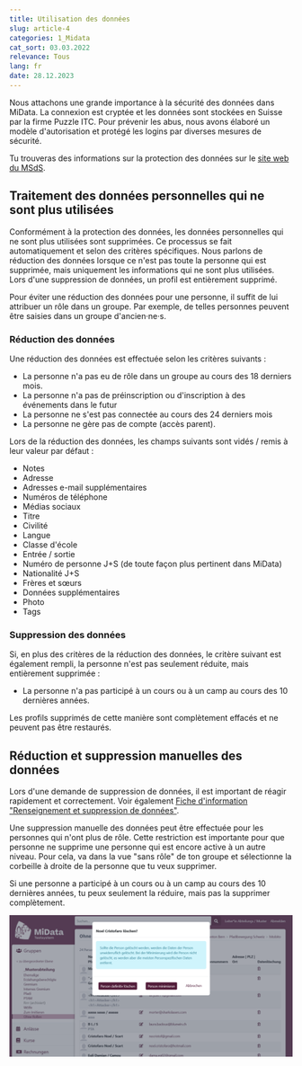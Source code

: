 ```yaml
---
title: Utilisation des données
slug: article-4
categories: 1_Midata
cat_sort: 03.03.2022
relevance: Tous
lang: fr
date: 28.12.2023
---
```


Nous attachons une grande importance à la sécurité des données dans MiData. La connexion est cryptée et les données sont stockées en Suisse par la firme Puzzle ITC. Pour prévenir les abus, nous avons élaboré un modèle d'autorisation et protégé les logins par diverses mesures de sécurité.

Tu trouveras des informations sur la protection des données sur le [site web du MSdS](https://pfadi.swiss/de/verband/datenschutz/).

## Traitement des données personnelles qui ne sont plus utilisées
Conformément à la protection des données, les données personnelles qui ne sont plus utilisées sont supprimées. Ce processus se fait automatiquement et selon des critères spécifiques. Nous parlons de réduction des données lorsque ce n'est pas toute la personne qui est supprimée, mais uniquement les informations qui ne sont plus utilisées. Lors d'une suppression de données, un profil est entièrement supprimé.

Pour éviter une réduction des données pour une personne, il suffit de lui attribuer un rôle dans un groupe. Par exemple, de telles personnes peuvent être saisies dans un groupe d'ancien·ne·s.

### Réduction des données
Une réduction des données est effectuée selon les critères suivants :

- La personne n'a pas eu de rôle dans un groupe au cours des 18 derniers mois.
- La personne n'a pas de préinscription ou d'inscription à des événements dans le futur
- La personne ne s'est pas connectée au cours des 24 derniers mois
- La personne ne gère pas de compte (accès parent).

Lors de la réduction des données, les champs suivants sont vidés / remis à leur valeur par défaut :

- Notes
- Adresse
- Adresses e-mail supplémentaires
- Numéros de téléphone
- Médias sociaux
- Titre
- Civilité
- Langue
- Classe d'école
- Entrée / sortie
- Numéro de personne J+S (de toute façon plus pertinent dans MiData)
- Nationalité J+S
- Frères et sœurs
- Données supplémentaires
- Photo
- Tags

### Suppression des données
Si, en plus des critères de la réduction des données, le critère suivant est également rempli, la personne n'est pas seulement réduite, mais entièrement supprimée :

- La personne n'a pas participé à un cours ou à un camp au cours des 10 dernières années.

Les profils supprimés de cette manière sont complètement effacés et ne peuvent pas être restaurés.

## Réduction et suppression manuelles des données
Lors d'une demande de suppression de données, il est important de réagir rapidement et correctement. Voir également [Fiche d'information "Renseignement et suppression de données"](https://pfadi.swiss/fr/publications-telechargements/downloads/detail/818/fiche-dinformation-droit-dacces/).

Une suppression manuelle des données peut être effectuée pour les personnes qui n'ont plus de rôle. Cette restriction est importante pour que personne ne supprime une personne qui est encore active à un autre niveau. Pour cela, va dans la vue "sans rôle" de ton groupe et sélectionne la corbeille à droite de la personne que tu veux supprimer.

Si une personne a participé à un cours ou à un camp au cours des 10 dernières années, tu peux seulement la réduire, mais pas la supprimer complètement.

![groupe Ancien-ne-s](/images/documentation/manual_deletion_de.png)